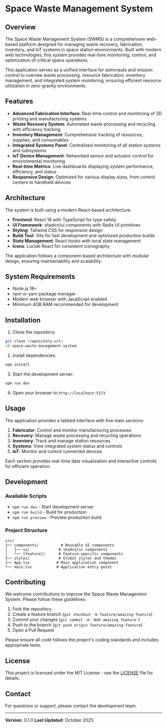 # Space Waste Management System

## Overview

The Space Waste Management System (SWMS) is a comprehensive web-based platform designed for managing waste recovery, fabrication, inventory, and IoT systems in space station environments. Built with modern web technologies, this system provides real-time monitoring, control, and optimization of critical space operations.

This application serves as a unified interface for astronauts and mission control to oversee waste processing, resource fabrication, inventory management, and integrated system monitoring, ensuring efficient resource utilization in zero-gravity environments.

## Features

- **Advanced Fabrication Interface**: Real-time control and monitoring of 3D printing and manufacturing systems
- **Waste Recovery System**: Automated waste processing and recycling with efficiency tracking
- **Inventory Management**: Comprehensive tracking of resources, supplies, and consumables
- **Integrated Systems Panel**: Centralized monitoring of all station systems and subsystems
- **IoT Device Management**: Networked sensor and actuator control for environmental monitoring
- **Real-time Metrics**: Live dashboards displaying system performance, efficiency, and status
- **Responsive Design**: Optimized for various display sizes, from control centers to handheld devices

## Architecture

The system is built using a modern React-based architecture:

- **Frontend**: React 18 with TypeScript for type safety
- **UI Framework**: shadcn/ui components with Radix UI primitives
- **Styling**: Tailwind CSS for responsive design
- **Build Tool**: Vite for fast development and optimized production builds
- **State Management**: React hooks with local state management
- **Icons**: Lucide React for consistent iconography

The application follows a component-based architecture with modular design, ensuring maintainability and scalability.

## System Requirements

- Node.js 18+
- npm or yarn package manager
- Modern web browser with JavaScript enabled
- Minimum 4GB RAM recommended for development

## Installation

1. Clone the repository:
 ```bash
 git clone <repository-url>
 cd space-waste-management-system
 ```

2. Install dependencies:
 ```bash
 npm install
 ```

3. Start the development server:
 ```bash
 npm run dev
 ```

4. Open your browser to `http://localhost:5173`

## Usage

The application provides a tabbed interface with five main sections:

1. **Fabricator**: Control and monitor manufacturing processes
2. **Recovery**: Manage waste processing and recycling operations
3. **Inventory**: Track and manage station resources
4. **Systems**: View integrated system status and controls
5. **IoT**: Monitor and control connected devices

Each section provides real-time data visualization and interactive controls for efficient operation.

## Development

### Available Scripts

- `npm run dev` - Start development server
- `npm run build` - Build for production
- `npm run preview` - Preview production build

### Project Structure

```
src/
├── components/          # Reusable UI components
│   ├── ui/             # shadcn/ui components
│   └── [feature]/      # Feature-specific components
├── styles/             # Global styles and themes
├── App.tsx            # Main application component
└── main.tsx           # Application entry point
```

## Contributing

We welcome contributions to improve the Space Waste Management System. Please follow these guidelines:

1. Fork the repository
2. Create a feature branch (`git checkout -b feature/amazing-feature`)
3. Commit your changes (`git commit -m 'Add amazing feature'`)
4. Push to the branch (`git push origin feature/amazing-feature`)
5. Open a Pull Request

Please ensure all code follows the project's coding standards and includes appropriate tests.

## License

This project is licensed under the MIT License - see the [LICENSE](LICENSE) file for details.

## Contact

For questions or support, please contact the development team.

---

**Version**: 0.1.0
**Last Updated**: October 2025
  